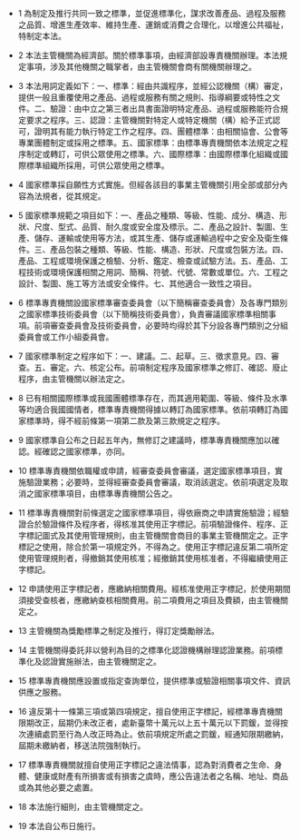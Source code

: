 * 1 為制定及推行共同一致之標準，並促進標準化，謀求改善產品、過程及服務之品質、增進生產效率、維持生產、運銷或消費之合理化，以增進公共福祉，特制定本法。

* 2 本法主管機關為經濟部。關於標準事項，由經濟部設專責機關辦理。本法規定事項，涉及其他機關之職掌者，由主管機關會商有關機關辦理之。

* 3 本法用詞定義如下：一、標準：經由共識程序，並經公認機關（構）審定，提供一般且重覆使用之產品、過程或服務有關之規則、指導綱要或特性之文件。二、驗證：由中立之第三者出具書面證明特定產品、過程或服務能符合規定要求之程序。三、認證：主管機關對特定人或特定機關（構）給予正式認可，證明其有能力執行特定工作之程序。四、團體標準：由相關協會、公會等專業團體制定或採用之標準。五、國家標準：由標準專責機關依本法規定之程序制定或轉訂，可供公眾使用之標準。六、國際標準：由國際標準化組織或國際標準組織所採用，可供公眾使用之標準。

* 4 國家標準採自願性方式實施。但經各該目的事業主管機關引用全部或部分內容為法規者，從其規定。

* 5 國家標準規範之項目如下：一、產品之種類、等級、性能、成分、構造、形狀、尺度、型式、品質、耐久度或安全度及標示。二、產品之設計、製圖、生產、儲存、運輸或使用等方法，或其生產、儲存或運輸過程中之安全及衛生條件。三、產品包裝之種類、等級、性能、構造、形狀、尺度或包裝方法。四、產品、工程或環境保護之檢驗、分析、鑑定、檢查或試驗方法。五、產品、工程技術或環境保護相關之用詞、簡稱、符號、代號、常數或單位。六、工程之設計、製圖、施工等方法或安全條件。七、其他適合一致性之項目。

* 6 標準專責機關設國家標準審查委員會（以下簡稱審查委員會）及各專門類別之國家標準技術委員會（以下簡稱技術委員會），負責審議國家標準相關事項。前項審查委員會及技術委員會，必要時均得於其下分設各專門類別之分組委員會或工作小組委員會。

* 7 國家標準制定之程序如下：一、建議。二、起草。三、徵求意見。四、審查。五、審定。六、核定公布。前項制定程序及國家標準之修訂、確認、廢止程序，由主管機關以辦法定之。

* 8 已有相關國際標準或我國團體標準存在，而其適用範圍、等級、條件及水準等均適合我國國情者，標準專責機關得據以轉訂為國家標準。依前項轉訂為國家標準時，得不經前條第一項第二款及第三款規定之程序。

* 9 國家標準自公布之日起五年內，無修訂之建議時，標準專責機關應加以確認。經確認之國家標準，亦同。

* 10 標準專責機關依職權或申請，經審查委員會審議，選定國家標準項目，實施驗證業務；必要時，並得經審查委員會審議，取消該選定。依前項選定及取消之國家標準項目，由標準專責機關公告之。

* 11 標準專責機關對前條選定之國家標準項目，得依廠商之申請實施驗證；經驗證合於驗證條件及程序者，得核准其使用正字標記。前項驗證條件、程序、正字標記圖式及其使用管理規則，由主管機關會商目的事業主管機關定之。正字標記之使用，除合於第一項規定外，不得為之。使用正字標記違反第二項所定使用管理規則者，得撤銷其使用核准；經撤銷其使用核准者，不得繼續使用正字標記。

* 12 申請使用正字標記者，應繳納相關費用。經核准使用正字標記，於使用期間須接受查核者，應繳納查核相關費用。前二項費用之項目及費額，由主管機關定之。

* 13 主管機關為獎勵標準之制定及推行，得訂定獎勵辦法。

* 14 主管機關得委託非以營利為目的之標準化認證機構辦理認證業務。前項標準化及認證實施辦法，由主管機關定之。

* 15 標準專責機關應設置或指定查詢單位，提供標準或驗證相關事項文件、資訊供應之服務。

* 16 違反第十一條第三項或第四項規定，擅自使用正字標記，經標準專責機關限期改正，屆期仍未改正者，處新臺幣十萬元以上五十萬元以下罰鍰，並得按次連續處罰至行為人改正時為止。依前項規定所處之罰鍰，經通知限期繳納，屆期未繳納者，移送法院強制執行。

* 17 標準專責機關就擅自使用正字標記之違法情事，認為對消費者之生命、身體、健康或財產有所損害或有損害之虞時，應公告違法者之名稱、地址、商品或為其他必要之處置。

* 18 本法施行細則，由主管機關定之。

* 19 本法自公布日施行。

